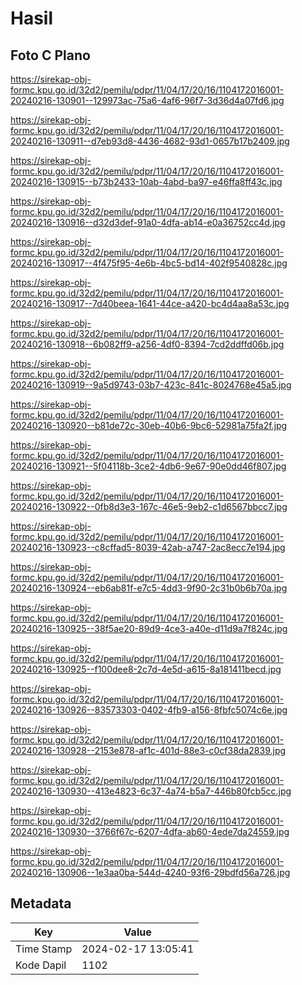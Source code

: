 # Hasil

## Foto C Plano

https://sirekap-obj-formc.kpu.go.id/32d2/pemilu/pdpr/11/04/17/20/16/1104172016001-20240216-130901--129973ac-75a6-4af6-96f7-3d36d4a07fd6.jpg

https://sirekap-obj-formc.kpu.go.id/32d2/pemilu/pdpr/11/04/17/20/16/1104172016001-20240216-130911--d7eb93d8-4436-4682-93d1-0657b17b2409.jpg

https://sirekap-obj-formc.kpu.go.id/32d2/pemilu/pdpr/11/04/17/20/16/1104172016001-20240216-130915--b73b2433-10ab-4abd-ba97-e46ffa8ff43c.jpg

https://sirekap-obj-formc.kpu.go.id/32d2/pemilu/pdpr/11/04/17/20/16/1104172016001-20240216-130916--d32d3def-91a0-4dfa-ab14-e0a36752cc4d.jpg

https://sirekap-obj-formc.kpu.go.id/32d2/pemilu/pdpr/11/04/17/20/16/1104172016001-20240216-130917--4f475f95-4e6b-4bc5-bd14-402f9540828c.jpg

https://sirekap-obj-formc.kpu.go.id/32d2/pemilu/pdpr/11/04/17/20/16/1104172016001-20240216-130917--7d40beea-1641-44ce-a420-bc4d4aa8a53c.jpg

https://sirekap-obj-formc.kpu.go.id/32d2/pemilu/pdpr/11/04/17/20/16/1104172016001-20240216-130918--6b082ff9-a256-4df0-8394-7cd2ddffd06b.jpg

https://sirekap-obj-formc.kpu.go.id/32d2/pemilu/pdpr/11/04/17/20/16/1104172016001-20240216-130919--9a5d9743-03b7-423c-841c-8024768e45a5.jpg

https://sirekap-obj-formc.kpu.go.id/32d2/pemilu/pdpr/11/04/17/20/16/1104172016001-20240216-130920--b81de72c-30eb-40b6-9bc6-52981a75fa2f.jpg

https://sirekap-obj-formc.kpu.go.id/32d2/pemilu/pdpr/11/04/17/20/16/1104172016001-20240216-130921--5f04118b-3ce2-4db6-9e67-90e0dd46f807.jpg

https://sirekap-obj-formc.kpu.go.id/32d2/pemilu/pdpr/11/04/17/20/16/1104172016001-20240216-130922--0fb8d3e3-167c-46e5-9eb2-c1d6567bbcc7.jpg

https://sirekap-obj-formc.kpu.go.id/32d2/pemilu/pdpr/11/04/17/20/16/1104172016001-20240216-130923--c8cffad5-8039-42ab-a747-2ac8ecc7e194.jpg

https://sirekap-obj-formc.kpu.go.id/32d2/pemilu/pdpr/11/04/17/20/16/1104172016001-20240216-130924--eb6ab81f-e7c5-4dd3-9f90-2c31b0b6b70a.jpg

https://sirekap-obj-formc.kpu.go.id/32d2/pemilu/pdpr/11/04/17/20/16/1104172016001-20240216-130925--38f5ae20-89d9-4ce3-a40e-d11d9a7f824c.jpg

https://sirekap-obj-formc.kpu.go.id/32d2/pemilu/pdpr/11/04/17/20/16/1104172016001-20240216-130925--f100dee8-2c7d-4e5d-a615-8a181411becd.jpg

https://sirekap-obj-formc.kpu.go.id/32d2/pemilu/pdpr/11/04/17/20/16/1104172016001-20240216-130926--83573303-0402-4fb9-a156-8fbfc5074c6e.jpg

https://sirekap-obj-formc.kpu.go.id/32d2/pemilu/pdpr/11/04/17/20/16/1104172016001-20240216-130928--2153e878-af1c-401d-88e3-c0cf38da2839.jpg

https://sirekap-obj-formc.kpu.go.id/32d2/pemilu/pdpr/11/04/17/20/16/1104172016001-20240216-130930--413e4823-6c37-4a74-b5a7-446b80fcb5cc.jpg

https://sirekap-obj-formc.kpu.go.id/32d2/pemilu/pdpr/11/04/17/20/16/1104172016001-20240216-130930--3766f67c-6207-4dfa-ab60-4ede7da24559.jpg

https://sirekap-obj-formc.kpu.go.id/32d2/pemilu/pdpr/11/04/17/20/16/1104172016001-20240216-130906--1e3aa0ba-544d-4240-93f6-29bdfd56a726.jpg


## Metadata

| Key        | Value               |
| ---------- | ------------------- |
| Time Stamp | 2024-02-17 13:05:41 |
| Kode Dapil | 1102                |



